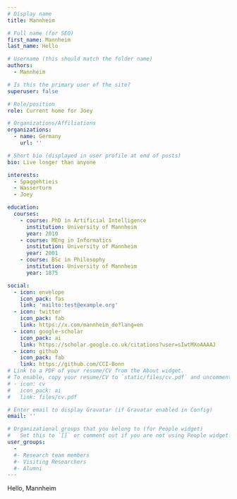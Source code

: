 ```yaml
---
# Display name
title: Mannheim

# Full name (for SEO)
first_name: Mannheim
last_name: Hello

# Username (this should match the folder name)
authors:
  - Mannheim

# Is this the primary user of the site?
superuser: false

# Role/position
role: Current home for Joey

# Organizations/Affiliations
organizations:
  - name: Germany
    url: ''

# Short bio (displayed in user profile at end of posts)
bio: Live longer than anyone

interests:
  - Spaggehtieis
  - Wasserturm
  - Joey

education:
  courses:
    - course: PhD in Artificial Intelligence
      institution: University of Mannheim
      year: 2010
    - course: MEng in Informatics
      institution: University of Mannheim
      year: 2001
    - course: BSc in Philosophy
      institution: University of Mannheim
      year: 1875

social:
  - icon: envelope
    icon_pack: fas
    link: 'mailto:test@example.org'
  - icon: twitter
    icon_pack: fab
    link: https://x.com/mannheim_de?lang=en
  - icon: google-scholar
    icon_pack: ai
    link: https://scholar.google.co.uk/citations?user=sIwtMXoAAAAJ
  - icon: github
    icon_pack: fab
    link: https://github.com/CCI-Bonn
# Link to a PDF of your resume/CV from the About widget.
# To enable, copy your resume/CV to `static/files/cv.pdf` and uncomment the lines below.
# - icon: cv
#   icon_pack: ai
#   link: files/cv.pdf

# Enter email to display Gravatar (if Gravatar enabled in Config)
email: ''

# Organizational groups that you belong to (for People widget)
#   Set this to `[]` or comment out if you are not using People widget.
user_groups:
  - 
  #- Research team members
  #- Visiting Researchers
  #- Alumni
---
```


Hello, Mannheim